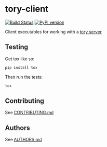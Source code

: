 tory-client
===========

[![Build Status](https://travis-ci.org/modcloth/tory-client.svg)](https://travis-ci.org/modcloth/tory-client)
[![PyPI version](https://badge.fury.io/py/tory_client.svg)](http://badge.fury.io/py/tory_client)

Client executables for working with a [tory server](https://github.com/modcloth/tory)


## Testing

Get tox like so:

``` bash
pip install tox
```

Then run the tests:

``` bash
tox
```

## Contributing

See [CONTRIBUTING.md](./CONTRIBUTING.md)

## Authors

See [AUTHORS.md](./AUTHORS.md)
